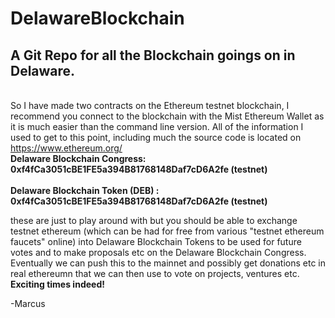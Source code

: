 # DelawareBlockchain
<b><h2>A Git Repo for all the Blockchain goings on in Delaware.</h2></b>           
So I have made two contracts on the Ethereum testnet blockchain, I recommend you connect to the blockchain with the Mist Ethereum Wallet as it is much easier than the command line version. 
All of the information I used to get to this point, including much the source code is located on https://www.ethereum.org/
<br><b>
Delaware Blockchain Congress: 0xf4fCa3051cBE1FE5a394B81768148Daf7cD6A2fe (testnet)
</b></br>
<br><b>
Delaware Blockchain Token (DEB) : 0xf4fCa3051cBE1FE5a394B81768148Daf7cD6A2fe (testnet)
</b>
<br>

these are just to play around with but you should be able to exchange testnet ethereum (which can be had for free from various "testnet ethereum faucets" online) into Delaware Blockchain Tokens to be used for future votes and to make proposals etc on the Delaware Blockchain Congress. Eventually we can push this to the mainnet and possibly get donations etc in real ethereumn that we can then use to vote on projects, ventures etc.
<b>Exciting times indeed! </b>


-Marcus

